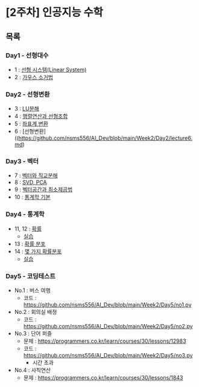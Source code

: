 # [2주차] 인공지능 수학

## 목록

### Day1 - 선형대수
- 1 : [선형 시스템(Linear System)](https://github.com/nsms556/AI_Dev/blob/main/Week2/Day1/lecture1.md)
- 2 : [가우스 소거법](https://github.com/nsms556/AI_Dev/blob/main/Week2/Day1/lecture2.md)

### Day2 - 선형변환
- 3 : [LU분해](https://github.com/nsms556/AI_Dev/blob/main/Week2/Day2/lecture3.md)
- 4 : [행렬연산과 선형조합](https://github.com/nsms556/AI_Dev/blob/main/Week2/Day2/lecture4.md)
- 5 : [좌표계 변환](https://github.com/nsms556/AI_Dev/blob/main/Week2/Day2/lecture5.md)
- 6 : [선형변환]((https://github.com/nsms556/AI_Dev/blob/main/Week2/Day2/lecture6.md)

### Day3 - 벡터
- 7 : [벡터와 직교분해](https://github.com/nsms556/AI_Dev/blob/main/Week2/Day3/lecture7.md)
- 8 : [SVD, PCA](https://github.com/nsms556/AI_Dev/blob/main/Week2/Day3/lecture8.md)
- 9 : [벡터공간과 최소제곱법](https://github.com/nsms556/AI_Dev/blob/main/Week2/Day3/lecture8.md)
- 10 : [통계학 기본](https://github.com/nsms556/AI_Dev/blob/main/Week2/Day3/lecture10.md)

### Day4 - 통계학
- 11, 12 : [확률](https://github.com/nsms556/AI_Dev/blob/main/Week2/Day4/lecture11-12.md)
  - [실습](https://github.com/nsms556/AI_Dev/blob/main/Week2/Day4/lecture11-12.ipynb)
- 13 : [확률 분포](https://github.com/nsms556/AI_Dev/blob/main/Week2/Day4/lecture13.md)
- 14 : [몇 가지 확률분포](https://github.com/nsms556/AI_Dev/blob/main/Week2/Day4/lecture14.md)
  - [실습](https://github.com/nsms556/AI_Dev/blob/main/Week2/Day4/lecture14.ipynb)

### Day5 - 코딩테스트
- No.1 : 버스 여행
  - 코드 : https://github.com/nsms556/AI_Dev/blob/main/Week2/Day5/no1.py
- No.2 : 회의실 배정
  - 코드 : https://github.com/nsms556/AI_Dev/blob/main/Week2/Day5/no2.py
- No.3 : 단어 퍼즐
  - 문제 : https://programmers.co.kr/learn/courses/30/lessons/12983
  - 코드 : https://github.com/nsms556/AI_Dev/blob/main/Week2/Day5/no3.py
    - 시간 초과
- No.4 : 사칙연산
  - 문제 : https://programmers.co.kr/learn/courses/30/lessons/1843